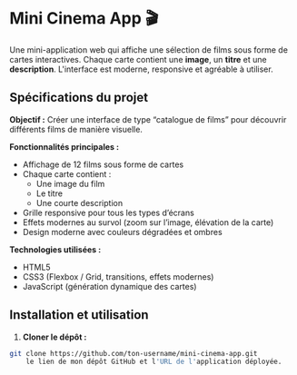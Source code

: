 # Mini Cinema App 🎬

Une mini-application web qui affiche une sélection de films sous forme de cartes interactives. Chaque carte contient une **image**, un **titre** et une **description**. L'interface est moderne, responsive et agréable à utiliser.

## Spécifications du projet

**Objectif :** Créer une interface de type “catalogue de films” pour découvrir différents films de manière visuelle.

**Fonctionnalités principales :**
- Affichage de 12 films sous forme de cartes
- Chaque carte contient :
  - Une image du film
  - Le titre
  - Une courte description
- Grille responsive pour tous les types d’écrans
- Effets modernes au survol (zoom sur l’image, élévation de la carte)
- Design moderne avec couleurs dégradées et ombres

**Technologies utilisées :**
- HTML5
- CSS3 (Flexbox / Grid, transitions, effets modernes)
- JavaScript (génération dynamique des cartes)

## Installation et utilisation

1. **Cloner le dépôt :**
```bash
git clone https://github.com/ton-username/mini-cinema-app.git
    le lien de mon dépôt GitHub et l'URL de l'application déployée.                                                            https://fareslafris.github.io/checkIA4/
